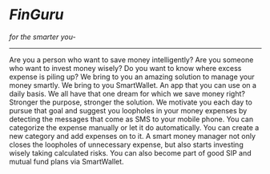 # *FinGuru* 
*for the smarter you-*
***

Are you a person who want to save money intelligently? Are you someone who want to invest money wisely? Do you want to know where excess expense is piling up? We bring to you an amazing solution to manage your money smartly. We bring to you SmartWallet. An app that you can use on a daily basis. We all have that one dream for which we save money right?  Stronger the purpose, stronger the solution. We motivate you each day to pursue that goal and suggest you loopholes in your money expenses by detecting the messages that come as SMS to your mobile phone. You can categorize the expense manually or let it do automatically. You can create a new category and add expenses on to it. A smart money manager not only closes the loopholes of unnecessary expense, but also starts investing wisely taking calculated risks. You can also become part of good SIP and mutual fund plans via SmartWallet. 
